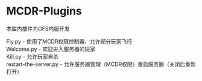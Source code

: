 # MCDR-Plugins

本库内插件为OFS内服开发

Fly.py - 使用了MCDR权限控制器，允许部分玩家飞行<br>
Welcome.py - 欢迎进入服务器的玩家<br>
Kill.py - 允许玩家自杀<br>
restart-the-server.py - 允许服务器管理（MCDR权限）重启服务器（关闭后重新打开）<br>
